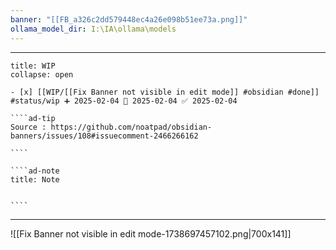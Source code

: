 ```yaml
---
banner: "[[FB_a326c2dd579448ec4a26e098b51ee73a.png]]"
ollama_model_dir: I:\IA\ollama\models
---
```


---
 
``````ad-example
title: WIP 
collapse: open

- [x] [[WIP/[[Fix Banner not visible in edit mode]] #obsidian #done]] #status/wip ➕ 2025-02-04 🛫 2025-02-04 ✅ 2025-02-04

````ad-tip
Source : https://github.com/noatpad/obsidian-banners/issues/108#issuecomment-2466266162

````

````ad-note
title: Note
 

````

``````

---
![[Fix Banner not visible in edit mode-1738697457102.png|700x141]]


